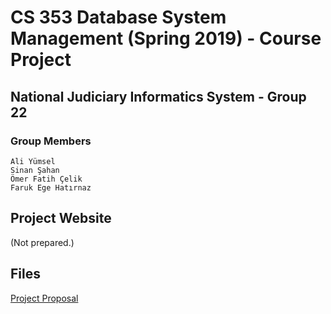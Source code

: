 # CS 353 Database System Management (Spring 2019) - Course Project

## National Judiciary Informatics System - Group 22
### Group Members
```
Ali Yümsel
Sinan Şahan
Ömer Fatih Çelik
Faruk Ege Hatırnaz
```
## Project Website
(Not prepared.)

## Files
[Project Proposal](/reports/proposal_report.pdf)
